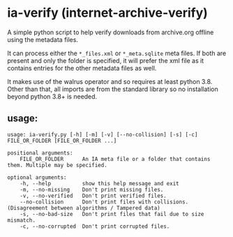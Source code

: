 # ia-verify (internet-archive-verify)
A simple python script to help verify downloads from archive.org offline using the metadata files.

It can process either the `*_files.xml` or `*_meta.sqlite` meta files. If both are present and only the folder is specified, it will prefer the xml file as it contains entries for the other metadata files as well.

It makes use of the walrus operator and so requires at least python 3.8. Other than that, all imports are from the standard library so no installation beyond python 3.8+ is needed.

## usage:
    usage: ia-verify.py [-h] [-m] [-v] [--no-collision] [-s] [-c] FILE_OR_FOLDER [FILE_OR_FOLDER ...]

    positional arguments:
        FILE_OR_FOLDER      An IA meta file or a folder that contains them. Multiple may be specified.

    optional arguments:
        -h, --help          show this help message and exit
        -m, --no-missing    Don't print missing files.
        -v, --no-verified   Don't print verified files.
        --no-collision      Don't print files with collisions. (Disagreement between algorithms / Tampered data)
        -s, --no-bad-size   Don't print files that fail due to size mismatch.
        -c, --no-corrupted  Don't print corrupted files.
